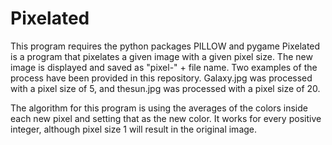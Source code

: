# Pixelated
This program requires the python packages PILLOW and pygame
Pixelated is a program that pixelates a given image with a given pixel size. The new image is displayed and saved as "pixel-" + file name. Two examples of the process have been provided in this repository. Galaxy.jpg was processed with a pixel size of 5, and thesun.jpg was processed with a pixel size of 20. 

The algorithm for this program is using the averages of the colors inside each new pixel and setting that as the new color. It works for every positive integer, although pixel size 1 will result in the original image.
